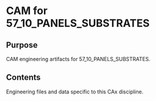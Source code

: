 # CAM for 57_10_PANELS_SUBSTRATES

## Purpose
CAM engineering artifacts for 57_10_PANELS_SUBSTRATES.

## Contents
Engineering files and data specific to this CAx discipline.
